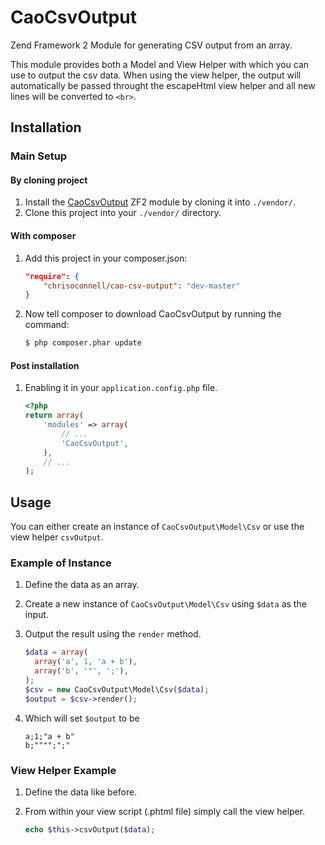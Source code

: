 CaoCsvOutput
============

Zend Framework 2 Module for generating CSV output from an array.

This module provides both a Model and View Helper with which you can use to output
the csv data. When using the view helper, the output will automatically be passed 
throught the escapeHtml view helper and all new lines will be converted to `<br>`.

Installation
------------

### Main Setup

#### By cloning project

1. Install the [CaoCsvOutput](https://github.com/chrisoconnell/CaoCsvOutput) ZF2 module
   by cloning it into `./vendor/`.
2. Clone this project into your `./vendor/` directory.

#### With composer

1. Add this project in your composer.json:

    ```json
    "require": {
        "chrisoconnell/cao-csv-output": "dev-master"
    }
    ```

2. Now tell composer to download CaoCsvOutput by running the command:

    ```bash
    $ php composer.phar update
    ```

#### Post installation

1. Enabling it in your `application.config.php` file.

    ```php
    <?php
    return array(
        'modules' => array(
            // ...
            'CaoCsvOutput',
        ),
        // ...
    );
    ```

Usage
-----
You can either create an instance of `CaoCsvOutput\Model\Csv` or use the view helper
`csvOutput`. 

### Example of Instance
1. Define the data as an array.
2. Create a new instance of `CaoCsvOutput\Model\Csv` using `$data` as the input.
3. Output the result using the `render` method.

    ```php
    $data = array(
      array('a', 1, 'a + b'),
      array('b', '"', ';'),
    );
    $csv = new CaoCsvOutput\Model\Csv($data);
    $output = $csv->render();
    ```
4. Which will set `$output` to be
  
    ```
    a;1;"a + b"
    b;"""";";"
    ```

### View Helper Example
1. Define the data like before.
2. From within your view script (.phtml file) simply call the view helper.
   
    ```php
    echo $this->csvOutput($data);
    ```
